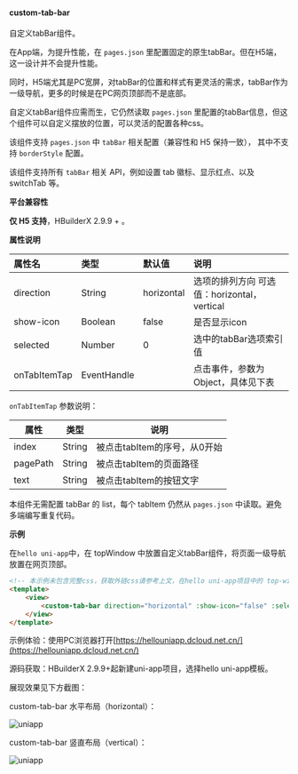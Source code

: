 #### custom-tab-bar

自定义tabBar组件。

在App端，为提升性能，在 `pages.json` 里配置固定的原生tabBar。但在H5端，这一设计并不会提升性能。

同时，H5端尤其是PC宽屏，对tabBar的位置和样式有更灵活的需求，tabBar作为一级导航，更多的时候是在PC网页顶部而不是底部。

自定义tabBar组件应需而生，它仍然读取 `pages.json` 里配置的tabBar信息，但这个组件可以自定义摆放的位置，可以灵活的配置各种css。

该组件支持 ``pages.json`` 中 ``tabBar`` 相关配置（兼容性和 H5 保持一致）， 其中不支持 ``borderStyle`` 配置。

该组件支持所有 ``tabBar`` 相关 API，例如设置 tab 徽标、显示红点、以及 switchTab 等。

**平台兼容性**

__仅 H5 支持__，HBuilderX 2.9.9 + 。

**属性说明**

|属性名|类型|默认值|说明|
|:-|:-|:-|:-|
|direction|String|horizontal|选项的排列方向 可选值：horizontal，vertical|
|show-icon|Boolean|false|是否显示icon|
|selected|Number|0|选中的tabBar选项索引值|
|onTabItemTap|EventHandle||点击事件，参数为Object，具体见下表|

``onTabItemTap`` 参数说明：

|属性|类型|说明|
|---|---|---|
|index|String|被点击tabItem的序号，从0开始|
|pagePath|String|被点击tabItem的页面路径|
|text|String|被点击tabItem的按钮文字|

本组件无需配置 tabBar 的 list，每个 tabItem 仍然从 `pages.json` 中读取。避免多端编写重复代码。

**示例**

在`hello uni-app`中，在 topWindow 中放置自定义tabBar组件，将页面一级导航放置在网页顶部。

```html
<!-- 本示例未包含完整css，获取外链css请参考上文，在hello uni-app项目中的 top-window 查看 -->
<template>
    <view>
        <custom-tab-bar direction="horizontal" :show-icon="false" :selected="selected" @onTabItemTap="onTabItemTap" />
    </view>
</template>
```

示例体验：使用PC浏览器打开[https://hellouniapp.dcloud.net.cn/](https://hellouniapp.dcloud.net.cn/)

源码获取：HBuilderX 2.9.9+起新建uni-app项目，选择hello uni-app模板。

展现效果见下方截图：

custom-tab-bar 水平布局（horizontal）：

![uniapp](https://bjetxgzv.cdn.bspapp.com/VKCEYUGU-dc-site/5dc930c0-2580-11eb-8a36-ebb87efcf8c0.png)

custom-tab-bar 竖直布局（vertical）：

![uniapp](https://bjetxgzv.cdn.bspapp.com/VKCEYUGU-dc-site/b3b68450-2595-11eb-880a-0db19f4f74bb.png)
